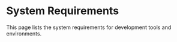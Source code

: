 # System Requirements

This page lists the system requirements for development tools and environments.

